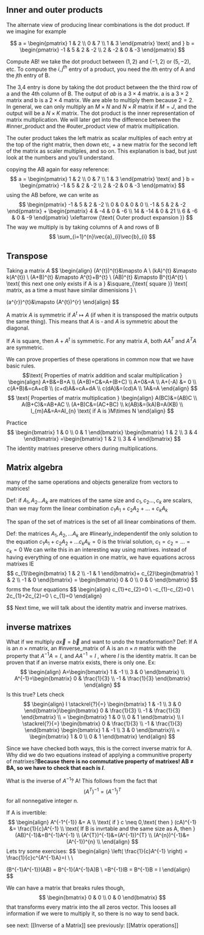
## Inner and outer products
The alternate view of producing linear combinations is the dot product. 
If we imagine for example 

$$
a = \begin{pmatrix}
1 & 2  \\
0 & 7  \\
1 & 3
\end{pmatrix} \text{ and }  b = \begin{pmatrix}
-1 & 5 & 2 & -2 \\
2 & -2 & 0 & -3
\end{pmatrix}
$$

Compute AB!
we take the dot product between $(1,2)$ and $(-1,2)$ or $(5,-2)$, etc.
To compute the $i,j^{th}$  entry of a product, you need the $i$th entry of A and the $j$th entry of B. 

The 3,4 entry is done by taking the dot product between the the third row of a and the 4th column of B.  The output of $ab$ is a $3\times 4$ matrix. a is a $3\times 2$ matrix and b is a $2 \times 4$ matrix. We are able to multiply them because $2=2$. In general, we can only multiply an $M\times N \text{ and }  N \times R$  matrix if $M=J$, and the output will be a $N\times K$ matrix. The dot product is the inner representation of matrix multiplication. We will later get into the difference between the #inner_product and the #outer_product view of matrix multiplication. 

The outer product takes the left matrix as scalar multiples of each entry at the top of the right matrix, then down etc, + a new matrix for the second left of the matrix as scaler multiples, and so on. This explanation is bad, but just look at the numbers and you'll understand. 

copying the AB again for easy reference:
$$
a = \begin{pmatrix}
1 & 2  \\
0 & 7  \\
1 & 3
\end{pmatrix} \text{ and }  b = \begin{pmatrix}
-1 & 5 & 2 & -2 \\
2 & -2 & 0 & -3
\end{pmatrix}
$$
using the AB before, we can write as
$$
\begin{pmatrix}
-1 & 5 & 2 & -2 \\
0 & 0 & 0 & 0 \\
-1 & 5 & 2 & -2
\end{pmatrix} + \begin{pmatrix}
4 & -4 & 0 & -6 \\
14 & -14  & 0 & 21 \\
6 & -6 & 0 & -9
\end{pmatrix} \xleftarrow {\text{ Outer product expansion }}
$$
The way we multiply is by taking columns of A and rows of B
$$
\sum_{i=1}^{n}\vec{a}_{i}\vec{b}_{i}
$$ 
## Transpose
Taking a matrix $A$
$$
\begin{align}
(A^{t})^{t}&\mapsto A \\
(kA)^{t} &\mapsto k(A^{t})  \\
(A+B)^{t} &\mapsto A^{t}+B^{t} \\
(AB)^{t} &\mapsto B^{t}A^{t}  \\
\text{ this next one only exists if A is a } &\square_{\text{ square }} \text{ matrix, as a time a must have similar dimenisions } \\


(a^{r})^{t}&\mapsto (A^{t})^{r}
\end{align}
$$

A matrix $A$ is symmetric if $A^{t} \mapsto A$ (if when it is transposed the matrix outputs the same thing). This means that $A\text{ is } \square \text{ and } A$ is symmetric about the diagonal.

If $A$ is square, then $A+A^{t}$ is symmetric. For any matrix $A$, both $AA^{T}$ and $A^{T}A$ are symmetric. 

We can prove properties of these operations in common now that we have basic rules.
$$\text{ Properties of matrix addition and scalar multiplication }
\begin{align}
A+B&=B+A \\
(A+B)+C&=A+(B+C) \\
A+0&=A \\
A+(-A) &= 0 \\
c(A+B)&=cA+cB \\
(c+d)A&=cA+dA \\
c(dA)&=(cd)A \\
1A&=A
\end{align}
$$
$$
\text{ Properties of matrix multiplication   }
\begin{align}
A(BC)&=(AB)C \\
A(B+C)&=AB+AC \\
(A+B)C&=(AC+BC) \\
k(AB)&=(kA)B=A(KB) \\
I_{m}A&=A=AI_{n} \text{ if A is }M\times N
\end{align}
$$

Practice
$$
\begin{bmatrix}
1 & 0 \\
0 & 1
\end{bmatrix}
\begin{bmatrix}
1 & 2 \\
3 & 4
\end{bmatrix}
=\begin{bmatrix}
1 & 2 \\
3 & 4
\end{bmatrix}
$$
The identity matrixes preserve others during multiplications. 
## Matrix algebra
many of the same operations and objects generalize from vectors to matrices!

Def: if $A_{1},A_{2}\dots A_{k}$ are matrices of the same size and $c_{1},c_{2}\dots,c_{k}$ are scalars, than we may form the linear combination $c_{1}A_{1}+c_{2}A_{2}+\dots+c_{k}A_{k}$ 

The span of the set of matrices is the set of all linear combinations of them.

Def: the matrices $A_{1},A_{2},\dots A_{k}$ are #linearly_independentif the only solution to the equation $c_{1}A_{1}+c_{2}A_{2}+\dots c_{k}A_{k} = 0$ is the trivial solution, $c_{1}=c_{2}=\dots=c_{k}=0$
We can write this in an interesting way using matrixes. instead of having everything of one equation in one matrix, we have equations across matrixes
IE 
$$
c_{1}\begin{bmatrix}
1 & 2 \\
-1 & 1
\end{bmatrix}+ c_{2}\begin{bmatrix}
1 & 2 \\
-1 & 0
\end{bmatrix} = \begin{bmatrix}
0 & 0 \\
0 & 0
\end{bmatrix}
$$
forms the four equations
$$
\begin{align}
c_{1}+c_{2}=0 \\
-c_{1}-c_{2}=0 \\
2c_{1}+2c_{2}=0 \\
c_{1}=0
\end{align}

$$
Next time, we will talk about the identity matrix and inverse matrixes. 


## inverse matrixes
What if we multiply $a\vec{x}=\vec{b}$
and want to undo the transformation? 
Def: If A is an $n\times n$matrix, an #inverse_matrix of A is an $n\times n$ matrix with the property that 
$A^{-1}A = I$, and $AA^{-1}=I$ , where $I$ is the identity matrix. It can be proven that if an inverse matrix exists, there is only one. 
Ex:
$$
\begin{align}
A=\begin{bmatrix}
1 & -1 \\
3 & 0  
\end{bmatrix}
 \\
A^{-1}=\begin{bmatrix}
0 & \frac{1}{3} \\
-1 & \frac{1}{3}
\end{bmatrix}
\end{align}
$$
Is this true? Lets check
$$
\begin{align}
I \stackrel{?}{=} \begin{bmatrix}
1 & -1 \\
3 & 0  
\end{bmatrix}\begin{bmatrix}
0 & \frac{1}{3} \\
-1 & \frac{1}{3}
\end{bmatrix} \\
= \begin{bmatrix}
1 & 0 \\
0 & 1
\end{bmatrix} \\
I \stackrel{?}{=} \begin{bmatrix}
0 & \frac{1}{3} \\
-1 & \frac{1}{3}
\end{bmatrix} \begin{bmatrix}
1 & -1 \\
3 & 0  
\end{bmatrix}\\
= \begin{bmatrix}
1 & 0 \\
0 & 1
\end{bmatrix}
\end{align}
$$

Since we have checked both ways, this is the correct inverse matrix for A. Why did we do two equations instead of applying a communitive property of matrixes?**Because there is no commutative property of matrixes! AB $\neq$ BA, so we have to check that each is $I$**. 

What is the inverse of $A^{-1}$? A! This follows from the fact that 
$$
(A^{T})^{-1}=(A^{-1})^{T}
$$
for all nonnegative integer n.

If A is invertible:
$$
\begin{align}
A^{-1^{-1}} &= A \\
\text{ if } c \neq 0,\text{ then } (cA)^{-1} &= \frac{1}{c}A^{-1} \\
\text{ If B is invrtable and the same size as A, then } (AB)^{-1}&=B^{-1}A^{-1} \\
(A^{T})^{-1}&=(A^{-1})^{T} \\
(A^{n})^{-1}&=(A^{-1})^{n} \\
\end{align}
$$
Lets try some exercises:
$$
\begin{align}
\left( \frac{1}{c}A^{-1} \right) = \frac{1}{c}c^{A^{-1}A}=I \\ \\

(B^{-1}A^{-1})(AB) = B^{-1}(A^{-1}A)B \\
=B^{-1}IB = B^{-1}B = I
\end{align}
$$


We can have a matrix that breaks rules though, 
$$
\begin{bmatrix}
0 & 0 \\
0 & 0
\end{bmatrix}
$$
that transforms every matrix into the all zeros vector. This looses all information if we were to multiply it, so there is no way to send back. 

see next: [[Inverse of a Matrix]]
see previously: [[Matrix operations]]
